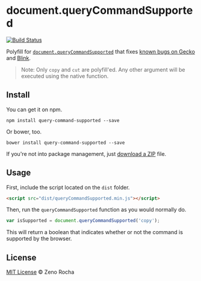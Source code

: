 # document.queryCommandSupported

[![Build Status](http://img.shields.io/travis/zenorocha/document.queryCommandSupported/master.svg?style=flat)](https://travis-ci.org/zenorocha/document.queryCommandSupported)

Polyfill for [`document.queryCommandSupported`](https://developer.mozilla.org/en-US/docs/Web/API/Document/queryCommandSupported) that fixes [known bugs on Gecko](https://hacks.mozilla.org/2015/09/flash-free-clipboard-for-the-web/) and [Blink](https://developers.google.com/web/updates/2015/04/cut-and-copy-commands).

> Note: Only `copy` and `cut` are polyfill'ed. Any other argument will be executed using the native function.

## Install

You can get it on npm.

```
npm install query-command-supported --save
```

Or bower, too.

```
bower install query-command-supported --save
```

If you're not into package management, just [download a ZIP](https://github.com/zenorocha/document.queryCommandSupported/archive/master.zip) file.

## Usage

First, include the script located on the `dist` folder.

```html
<script src="dist/queryCommandSupported.min.js"></script>
```

Then, run the `queryCommandSupported` function as you would normally do.

```js
var isSupported = document.queryCommandSupported('copy');
```

This will return a boolean that indicates whether or not the command is supported by the browser.

## License

[MIT License](http://zenorocha.mit-license.org/) © Zeno Rocha
